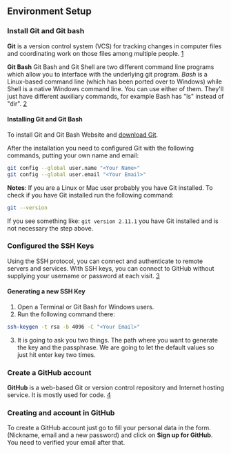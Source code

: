 ## Environment Setup

### Install Git and Git bash

**Git** is a version control system (VCS) for tracking changes in computer files and coordinating work on those files among multiple people. [1]

**Git Bash**
Git Bash and Git Shell are two different command line programs which allow you to interface with the underlying git program. _Bash_ is a Linux-based command line (which has been ported over to Windows) while Shell is a native Windows command line. You can use either of them. They'll just have different auxiliary commands, for example Bash has "ls" instead of "dir". [2]

#### Installing Git and Git Bash

To install Git and Git Bash Website and [download Git](https://git-scm.com/downloads).

After the installation you need to configured Git with the following commands, putting your own name and email:

```bash
git config --global user.name "<Your Name>"
git config --global user.email "<Your Email>"
```

**Notes**:
If you are a Linux or Mac user probably you have Git installed. To check if you have Git installed run the following command:

```bash
git --version
```

If you see something like: `git version 2.11.1` you have Git installed and is not necessary the step above.

### Configured the SSH Keys

Using the SSH protocol, you can connect and authenticate to remote servers and services. With SSH keys, you can connect to GitHub without supplying your username or password at each visit. [3]

#### Generating a new SSH Key

1. Open a Terminal or Git Bash for Windows users.
2. Run the following command there:
```bash
ssh-keygen -t rsa -b 4096 -C "<Your Email>"
```
3. It is going to ask you two things. The path where you want to generate the key and the passphrase. We are going to let the default values so just hit enter key two times.

### Create a GitHub account

**GitHub** is a web-based Git or version control repository and Internet hosting service. It is mostly used for code. [4]

### Creating and account in GitHub

To create a GitHub account just go to fill your personal data in the form. (Nickname, email and a new password) and click on **Sign up for GitHub**. You need to verified your email after that.

[1]: https://en.wikipedia.org/wiki/Git
[2]: https://www.quora.com/What-is-the-difference-between-Git-bash-and-Git-shell
[3]: https://help.github.com/articles/about-ssh/
[4]: https://en.wikipedia.org/wiki/GitHub
